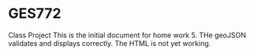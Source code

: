 # GES772
Class Project
This is the initial document for home work 5.  THe geoJSON validates and displays correctly.  The HTML is not yet working.

